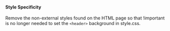 #### Style Specificity
Remove the non-external styles found on the HTML page so that !important is no longer needed to set the `<header>` background in style.css.
